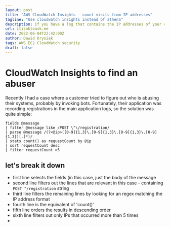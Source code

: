 ```yaml
---
layout: post
title: "AWS CloudWatch Insights - count visits from IP addresses"
tagline: "Use cloudwatch insights instead of athena"
description: if you have a log that contains the IP addresses of your visitors and you wish to calculate that, you can use CloudWatch Insights
url: itisoktoask.me
date: 2022-06-04T22:42:00Z
author: Dawid Krysiak
tags: AWS EC2 CloudWatch security
draft: false
---
```



# CloudWatch Insights to find an abuser
Recently I had a case where a customer tried to figure out who is abusing their systems, probably by invoking bots.
Fortunately, their application was recording registrations in the main application logs, so the solution was quite simple:

```
fields @message
| filter @message like /POST \"\/registration/
| parse @message /(?<@ip>([0-9]{1,3}\.[0-9]{1,3}\.[0-9]{1,3}\.[0-9]{1,3})[.]*)/
| stats count() as requestCount by @ip
| sort requestCount desc
| filter requestCount >5
```

## let's break it down
* first line selects the fields (in this case, just the body of the message
* second line filters out the lines that are relevant in this case - containing `POST "/registration` string
* third line filters the remaining lines by looking for an regex matching the IP address format
* fourth line is the equivalent of 'count()'
* fifth line orders the results in descending order
* sixth line filters out only IPs that occurred more than 5 times
* 